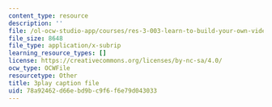 ```yaml
---
content_type: resource
description: ''
file: /ol-ocw-studio-app/courses/res-3-003-learn-to-build-your-own-videogame-with-the-unity-game-engine-and-microsoft-kinect-january-iap-2017/78a92462d66ebd9bc9f6f6e79d043033_JJRijRD4l-g.srt
file_size: 8648
file_type: application/x-subrip
learning_resource_types: []
license: https://creativecommons.org/licenses/by-nc-sa/4.0/
ocw_type: OCWFile
resourcetype: Other
title: 3play caption file
uid: 78a92462-d66e-bd9b-c9f6-f6e79d043033
---
```

